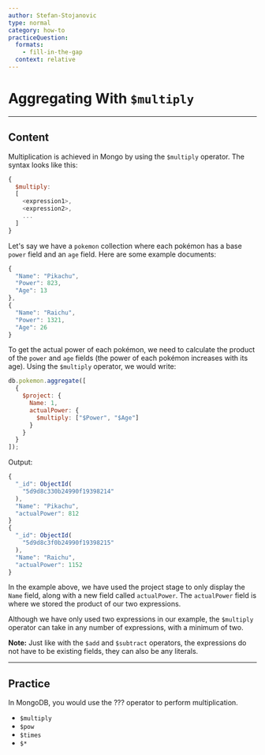 ```yaml
---
author: Stefan-Stojanovic
type: normal
category: how-to
practiceQuestion:
  formats:
    - fill-in-the-gap
  context: relative
---
```


# Aggregating With `$multiply`


---

## Content

Multiplication is achieved in Mongo by using the `$multiply` operator. The syntax looks like this:

```javascript
{ 
  $multiply:  
  [ 
    <expression1>, 
    <expression2>, 
    ... 
  ] 
}
```

Let's say we have a `pokemon` collection where each pokémon has a base `power` field and an `age` field. Here are some example documents:

```javascript
{ 
  "Name": "Pikachu",
  "Power": 823,
  "Age": 13
},
{ 
  "Name": "Raichu", 
  "Power": 1321,
  "Age": 26
}
```

To get the actual power of each pokémon, we need to calculate the product of the `power` and `age` fields (the power of each pokémon increases with its age). Using the `$multiply` operator, we would write:

```javascript
db.pokemon.aggregate([
  {
    $project: {
      Name: 1,
      actualPower: {
        $multiply: ["$Power", "$Age"]
      }
    }
  }
]);
```

Output:

```javascript
{ 
  "_id": ObjectId(
    "5d9d8c330b24990f19398214"
  ),
  "Name": "Pikachu", 
  "actualPower": 812 
}
{ 
  "_id": ObjectId(
    "5d9d8c3f0b24990f19398215"
  ),
  "Name": "Raichu", 
  "actualPower": 1152 
}
```

In the example above, we have used the project stage to only display the `Name` field, along with a new field called `actualPower`. The `actualPower` field is where we stored the product of our two expressions.

Although we have only used two expressions in our example, the `$multiply` operator can take in any number of expressions, with a minimum of two.

**Note:** Just like with the `$add` and `$subtract` operators, the expressions do not have to be existing fields, they can also be any literals.


---

## Practice

In MongoDB, you would use the ??? operator to perform multiplication.

- `$multiply`
- `$pow`
- `$times`
- `$*`
